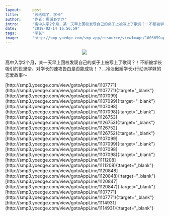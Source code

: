 ```yaml
---
layout:     post
title:      "败给你了、学长"
author:     "作者：馬瀨あずさ"
intro:      "高中入学2个月，某一天早上回校发现自己的桌子上被写上了歌词？！不断被学长吸引的世里奈、对学长的速攻告白是否能成功！？…冷淡傲娇学长x行动派学妹的恋爱故事～"
date:       "2018-02-14 16:56:59"
tags:       "学长"
image:      "http://smp.yoedge.com/smp-app/resource/viewImage/1003659appline.png"
---
```

<div style="text-align: center">
<p><img src="http://smp.yoedge.com/smp-app/resource/viewImage/1003659appline.png"/></p>
</div>
<p class="post-meta">
<span>高中入学2个月，某一天早上回校发现自己的桌子上被写上了歌词？！不断被学长吸引的世里奈、对学长的速攻告白是否能成功！？…冷淡傲娇学长x行动派学妹的恋爱故事～</span>
</p>
[http://smp3.yoedge.com/view/gotoAppLine/1107771](http://smp3.yoedge.com/view/gotoAppLine/1107771){:target="_blank"}
[http://smp3.yoedge.com/view/gotoAppLine/1107099](http://smp3.yoedge.com/view/gotoAppLine/1107099){:target="_blank"}
[http://smp3.yoedge.com/view/gotoAppLine/1107098](http://smp3.yoedge.com/view/gotoAppLine/1107098){:target="_blank"}
[http://smp3.yoedge.com/view/gotoAppLine/1126753](http://smp3.yoedge.com/view/gotoAppLine/1126753){:target="_blank"}
[http://smp3.yoedge.com/view/gotoAppLine/1126752](http://smp3.yoedge.com/view/gotoAppLine/1126752){:target="_blank"}
[http://smp3.yoedge.com/view/gotoAppLine/1107099](http://smp3.yoedge.com/view/gotoAppLine/1107099){:target="_blank"}
[http://smp3.yoedge.com/view/gotoAppLine/1107098](http://smp3.yoedge.com/view/gotoAppLine/1107098){:target="_blank"}
[http://smp3.yoedge.com/view/gotoAppLine/1111208](http://smp3.yoedge.com/view/gotoAppLine/1111208){:target="_blank"}
[http://smp3.yoedge.com/view/gotoAppLine/1120848](http://smp3.yoedge.com/view/gotoAppLine/1120848){:target="_blank"}
[http://smp3.yoedge.com/view/gotoAppLine/1120847](http://smp3.yoedge.com/view/gotoAppLine/1120847){:target="_blank"}
[http://smp3.yoedge.com/view/gotoAppLine/1107771](http://smp3.yoedge.com/view/gotoAppLine/1107771){:target="_blank"}
[http://smp3.yoedge.com/view/gotoAppLine/1114931](http://smp3.yoedge.com/view/gotoAppLine/1114931){:target="_blank"}


